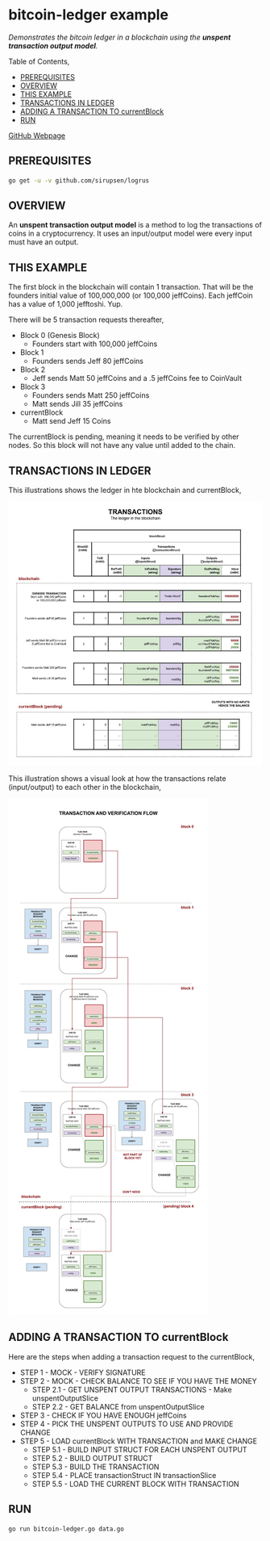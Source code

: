 # bitcoin-ledger example

_Demonstrates the bitcoin ledger in a blockchain using the
**unspent transaction output model**._

Table of Contents,

* [PREREQUISITES](https://github.com/JeffDeCola/my-go-examples/tree/master/blockchain/bitcoin-ledger#prerequisites)
* [OVERVIEW](https://github.com/JeffDeCola/my-go-examples/tree/master/blockchain/bitcoin-ledger#overview)
* [THIS EXAMPLE](https://github.com/JeffDeCola/my-go-examples/tree/master/blockchain/bitcoin-ledger#this-example)
* [TRANSACTIONS IN LEDGER](https://github.com/JeffDeCola/my-go-examples/tree/master/blockchain/bitcoin-ledger#transactions-in-ledger)
* [ADDING A TRANSACTION TO currentBlock](https://github.com/JeffDeCola/my-go-examples/tree/master/blockchain/bitcoin-ledger#adding-a-transaction-to-currentblock)
* [RUN](https://github.com/JeffDeCola/my-go-examples/tree/master/blockchain/bitcoin-ledger#run)

[GitHub Webpage](https://jeffdecola.github.io/my-go-examples/)

## PREREQUISITES

```bash
go get -u -v github.com/sirupsen/logrus
```

## OVERVIEW

An **unspent transaction output model** is a method to log the transactions
of coins in a cryptocurrency.  It uses an input/output model were
every input must have an output.

## THIS EXAMPLE

The first block in the blockchain will contain 1 transaction.  That will be the
founders initial value of 100,000,000 (or 100,000 jeffCoins). Each jeffCoin
has a value of 1,000 jefftoshi. Yup.

There will be 5 transaction requests thereafter,

* Block 0 (Genesis Block)
  * Founders start with  100,000 jeffCoins
* Block 1
  * Founders sends Jeff 80 jeffCoins
* Block 2  
  * Jeff sends Matt 50 jeffCoins and a .5 jeffCoins fee to CoinVault
* Block 3  
  * Founders sends Matt 250 jeffCoins
  * Matt sends Jill 35 jeffCoins
* currentBlock
  * Matt send Jeff 15 Coins

The currentBlock is pending, meaning it needs to be verified by other nodes.
So this block will not have any value until added to the chain.

## TRANSACTIONS IN LEDGER

This illustrations shows the ledger in hte blockchain and currentBlock,

![IMAGE - bitcoin-unspent-transactions-ledger - IMAGE](../../docs/pics/bitcoin-unspent-transactions-ledger.jpg)

This illustration shows a visual look at how the transactions relate
(input/output) to each other in the blockchain,

![IMAGE - bitcoin-unspent-transactions-ledger-flow - IMAGE](../../docs/pics/bitcoin-unspent-transactions-ledger-flow.jpg)

## ADDING A TRANSACTION TO currentBlock

Here are the steps when adding a transaction request to the currentBlock,

* STEP 1 - MOCK - VERIFY SIGNATURE
* STEP 2 - MOCK - CHECK BALANCE TO SEE IF YOU HAVE THE MONEY
  * STEP 2.1 - GET UNSPENT OUTPUT TRANSACTIONS  - Make unspentOutputSlice
  * STEP 2.2 - GET BALANCE from unspentOutputSlice
* STEP 3 - CHECK IF YOU HAVE ENOUGH jeffCoins
* STEP 4 - PICK THE UNSPENT OUTPUTS TO USE AND PROVIDE CHANGE
* STEP 5 - LOAD currentBlock WITH TRANSACTION and MAKE CHANGE
  * STEP 5.1 - BUILD INPUT STRUCT FOR EACH UNSPENT OUTPUT
  * STEP 5.2 - BUILD OUTPUT STRUCT
  * STEP 5.3 - BUILD THE TRANSACTION
  * STEP 5.4 - PLACE transactionStruct IN transactionSlice
  * STEP 5.5 - LOAD THE CURRENT BLOCK WITH TRANSACTION

## RUN

```bash
go run bitcoin-ledger.go data.go
```
